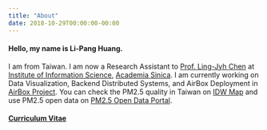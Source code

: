 ```yaml
---
title: "About"
date: 2018-10-29T00:00:00-00:00
---
```


#### Hello, my name is Li-Pang Huang. 

I am from Taiwan. I am now a Research Assistant to [Prof. Ling-Jyh Chen](https://sites.google.com/site/cclljj/) at [Institute of Information Science](https://www.iis.sinica.edu.tw/index_en.html), [Academia Sinica](https://www.sinica.edu.tw/en). I am currently working on Data Visualization, Backend Distributed Systems, and AirBox Deployment in [AirBox Project](http://bit.ly/AirBoxDataset). You can check the PM2.5 quality in Taiwan on [IDW Map](https://pm25.lass-net.org/GIS/IDW/) and use PM2.5 open data on [PM2.5 Open Data Portal](https://pm25.lass-net.org/).

#### [Curriculum Vitae](http://bit.ly/HuangLiPang_CV)